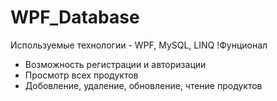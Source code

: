 # WPF_Database
Используемые технологии - WPF, MySQL, LINQ
!Фунционал
- Возможность регистрации и авторизации
- Просмотр всех продуктов
- Добовление, удаление, обновление, чтение продуктов

